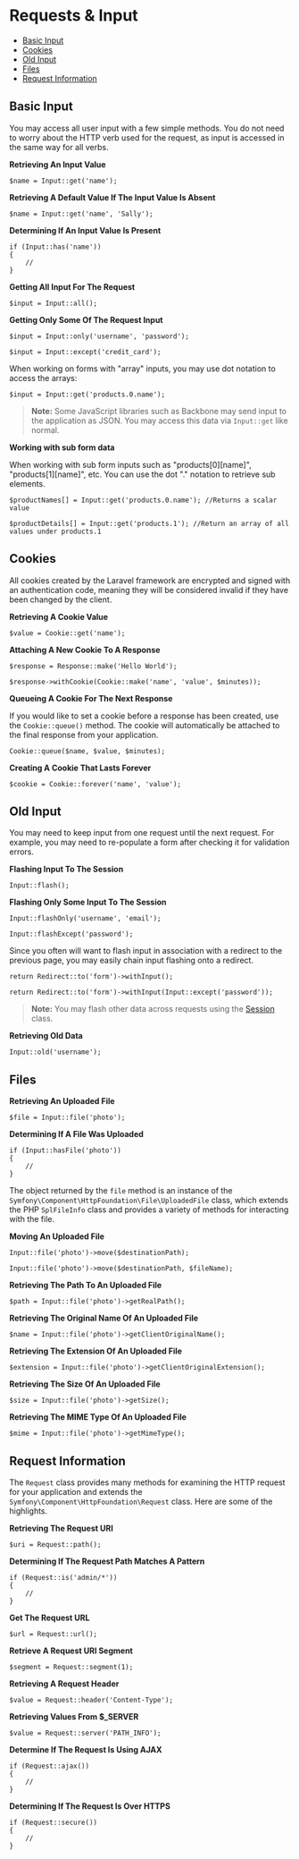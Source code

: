 # Requests & Input

- [Basic Input](#basic-input)
- [Cookies](#cookies)
- [Old Input](#old-input)
- [Files](#files)
- [Request Information](#request-information)

<a name="basic-input"></a>
## Basic Input

You may access all user input with a few simple methods. You do not need to worry about the HTTP verb used for the request, as input is accessed in the same way for all verbs.

**Retrieving An Input Value**

	$name = Input::get('name');

**Retrieving A Default Value If The Input Value Is Absent**

	$name = Input::get('name', 'Sally');

**Determining If An Input Value Is Present**

	if (Input::has('name'))
	{
		//
	}

**Getting All Input For The Request**

	$input = Input::all();

**Getting Only Some Of The Request Input**

	$input = Input::only('username', 'password');

	$input = Input::except('credit_card');

When working on forms with "array" inputs, you may use dot notation to access the arrays:

	$input = Input::get('products.0.name');

> **Note:** Some JavaScript libraries such as Backbone may send input to the application as JSON. You may access this data via `Input::get` like normal.

**Working with sub form data**

When working with sub form inputs such as "products[0][name]", "products[1][name]", etc. You can use the dot "." notation to retrieve sub elements.

	$productNames[] = Input::get('products.0.name'); //Returns a scalar value
	
	$productDetails[] = Input::get('products.1'); //Return an array of all values under products.1

<a name="cookies"></a>
## Cookies

All cookies created by the Laravel framework are encrypted and signed with an authentication code, meaning they will be considered invalid if they have been changed by the client.

**Retrieving A Cookie Value**

	$value = Cookie::get('name');

**Attaching A New Cookie To A Response**

	$response = Response::make('Hello World');

	$response->withCookie(Cookie::make('name', 'value', $minutes));

**Queueing A Cookie For The Next Response**

If you would like to set a cookie before a response has been created, use the `Cookie::queue()` method. The cookie will automatically be attached to the final response from your application.

	Cookie::queue($name, $value, $minutes);

**Creating A Cookie That Lasts Forever**

	$cookie = Cookie::forever('name', 'value');

<a name="old-input"></a>
## Old Input

You may need to keep input from one request until the next request. For example, you may need to re-populate a form after checking it for validation errors.

**Flashing Input To The Session**

	Input::flash();

**Flashing Only Some Input To The Session**

	Input::flashOnly('username', 'email');

	Input::flashExcept('password');

Since you often will want to flash input in association with a redirect to the previous page, you may easily chain input flashing onto a redirect.

	return Redirect::to('form')->withInput();

	return Redirect::to('form')->withInput(Input::except('password'));

> **Note:** You may flash other data across requests using the [Session](/docs/session) class.

**Retrieving Old Data**

	Input::old('username');

<a name="files"></a>
## Files

**Retrieving An Uploaded File**

	$file = Input::file('photo');

**Determining If A File Was Uploaded**

	if (Input::hasFile('photo'))
	{
		//
	}

The object returned by the `file` method is an instance of the `Symfony\Component\HttpFoundation\File\UploadedFile` class, which extends the PHP `SplFileInfo` class and provides a variety of methods for interacting with the file.

**Moving An Uploaded File**

	Input::file('photo')->move($destinationPath);

	Input::file('photo')->move($destinationPath, $fileName);

**Retrieving The Path To An Uploaded File**

	$path = Input::file('photo')->getRealPath();

**Retrieving The Original Name Of An Uploaded File**

	$name = Input::file('photo')->getClientOriginalName();

**Retrieving The Extension Of An Uploaded File**

	$extension = Input::file('photo')->getClientOriginalExtension();

**Retrieving The Size Of An Uploaded File**

	$size = Input::file('photo')->getSize();

**Retrieving The MIME Type Of An Uploaded File**

	$mime = Input::file('photo')->getMimeType();

<a name="request-information"></a>
## Request Information

The `Request` class provides many methods for examining the HTTP request for your application and extends the `Symfony\Component\HttpFoundation\Request` class. Here are some of the highlights.

**Retrieving The Request URI**

	$uri = Request::path();

**Determining If The Request Path Matches A Pattern**

	if (Request::is('admin/*'))
	{
		//
	}

**Get The Request URL**

	$url = Request::url();

**Retrieve A Request URI Segment**

	$segment = Request::segment(1);

**Retrieving A Request Header**

	$value = Request::header('Content-Type');

**Retrieving Values From $_SERVER**

	$value = Request::server('PATH_INFO');

**Determine If The Request Is Using AJAX**

	if (Request::ajax())
	{
		//
	}

**Determining If The Request Is Over HTTPS**

	if (Request::secure())
	{
		//
	}
